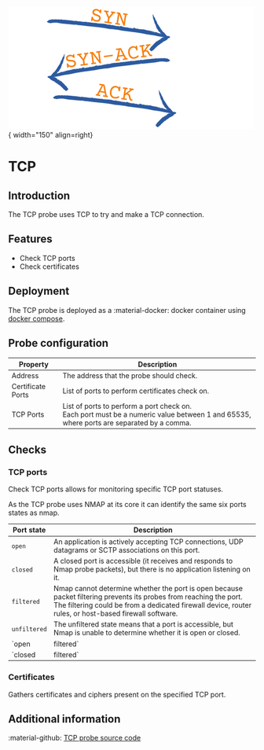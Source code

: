 ![TCP](../../images/probe_tcp.png){ width="150" align=right}

# TCP

## Introduction

The TCP probe uses TCP to try and make a TCP connection.

## Features

* Check TCP ports
* Check certificates

## Deployment

The TCP probe is deployed as a :material-docker: docker container using [docker compose](appliance/docker_compose.md).

## Probe configuration

Property          | Description
------------------|------------------------
Address           | The address that the probe should check.
Certificate Ports | List of ports to perform certificates check on.
TCP Ports         | List of ports to perform a port check on.<br>Each port must be a numeric value between 1 and 65535, where ports are separated by a comma.

## Checks

### TCP ports

Check TCP ports allows for monitoring specific TCP port statuses.

As the TCP probe uses NMAP at its core it can identify the same six ports states as nmap.

Port state        | Description
------------------|----------------------------------------
`open`            | An application is actively accepting TCP connections, UDP datagrams or SCTP associations on this port.
`closed`          | A closed port is accessible (it receives and responds to Nmap probe packets), but there is no application listening on it.
`filtered`        | Nmap cannot determine whether the port is open because packet filtering prevents its probes from reaching the port. The filtering could be from a dedicated firewall device, router rules, or host-based firewall software.
`unfiltered`      | The unfiltered state means that a port is accessible, but Nmap is unable to determine whether it is open or closed.
`open|filtered`   | Nmap places ports in this state when it is unable to determine whether a port is open or filtered.
`closed|filtered` | This state is used when Nmap is unable to determine whether a port is closed or filtered.

### Certificates

Gathers certificates and ciphers present on the specified TCP port.

## Additional information

:material-github: [TCP probe source code](https://github.com/infrasonar/tcp-probe)